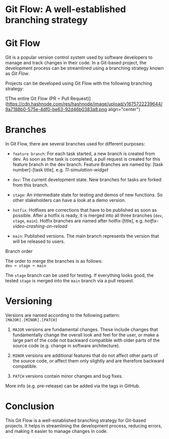 # Git Flow: A well-established branching strategy

# Git Flow

Git is a popular version control system used by software developers to manage and track changes in their code. In a Git-based project, the development process can be streamlined using a branching strategy known as *Git Flow*.

Projects can be developed using Git Flow with the following branching strategy:

![The entire Git Flow (PR = Pull Request)](https://cdn.hashnode.com/res/hashnode/image/upload/v1675722239644/9a7188b0-575e-4df0-be63-92d46b0383a8.png align="center")

# Branches

In Git Flow, there are several branches used for different purposes:

* `feature branch`: For each task started, a new branch is created from dev. As soon as the task is completed, a pull request is created for this feature branch in the dev branch. Feature Branches are named by: \[task number\]-\[task title\], e.g. *11-simulation-widget*
    
* `dev`: The current development state. New branches for tasks are forked from this branch.
    
* `stage`: An intermediate state for testing and demos of new functions. So other stakeholders can have a look at a demo version.
    
* `hotfix`: Hotfixes are corrections that have to be published as soon as possible. After a hotfix is ready, it is merged into all three branches (`dev`, `stage`, `main`). Hotfix branches are named after hotfix-\[title\], e.g. *hotfix-video-crashing-on-reload*
    
* `main`: Published versions. The main branch represents the version that will be released to users.
    

Branch order

The order to merge the branches is as follows:  
`dev ➡️ stage ➡️ main`

The `stage` branch can be used for testing. If everything looks good, the tested `stage` is merged into the `main` branch via a pull request.

# Versioning

Versions are named according to the following pattern:  
`[MAJOR].[MINOR].[PATCH]`

1. `MAJOR` versions are fundamental changes. These include changes that fundamentally change the overall look and feel for the user, or make a large part of the code not backward compatible with older parts of the source code (e.g. change in software architecture).
    
2. `MINOR` versions are additional features that do not affect other parts of the source code, or affect them only slightly and are therefore backward compatible.
    
3. `PATCH` versions contain minor changes and bug fixes.
    

More info (e.g. pre-release) can be added via the tags in GitHub.

# Conclusion

This Git Flow is a well-established branching strategy for Git-based projects. It helps in streamlining the development process, reducing errors, and making it easier to manage changes in code.
